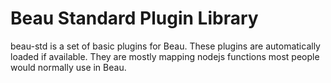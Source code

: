 # Beau Standard Plugin Library

beau-std is a set of basic plugins for Beau. These plugins are automatically
loaded if available. They are mostly mapping nodejs functions most people would
normally use in Beau.
